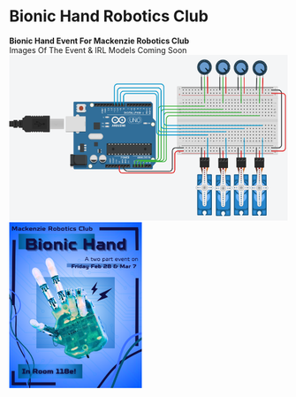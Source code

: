 # Bionic Hand Robotics Club
<b> Bionic Hand Event For Mackenzie Robotics Club </b> <br>
Images Of The Event & IRL Models Coming Soon <br>
<img src="https://github.com/Emera1d3x/Bionic-Hand-Robotics-Club/blob/main/BionicHandImage.png" height="300">
<img src="https://github.com/Emera1d3x/Bionic-Hand-Robotics-Club/blob/main/Bionic%20Hand%20Post.png" height="300">
